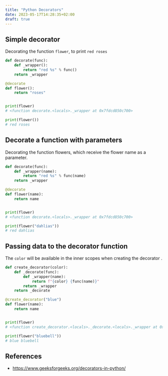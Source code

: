 ```yaml
---
title: "Python Decorators"
date: 2023-05-17T14:28:35+02:00
draft: true
---
```


## Simple decorator

Decorating the function `flower`, to print `red roses`

```python
def decorate(func):
    def _wrapper():
        return "red %s" % func()
    return _wrapper

@decorate
def flower():
    return "roses"


print(flower)
# <function decorate.<locals>._wrapper at 0x7fdcd850c700>

print(flower())
# red roses
```


## Decorate a function with parameters

Decorating the function flowers, which receive the flower name as a parameter.

```python
def decorate(func):
    def _wrapper(name):
        return "red %s" % func(name)
    return _wrapper

@decorate
def flower(name):
    return name


print(flower)
# <function decorate.<locals>._wrapper at 0x7fdcd850c700>

print(flower("dahlias"))
# red dahlias
```


## Passing data to the decorator function

The `color` will be available in the inner scopes when creating the decorator .

```python
def create_decorator(color):
    def _decorate(func):
        def _wrapper(name):
            return f"{color} {func(name)}"
        return _wrapper
    return _decorate

@create_decorator("blue")
def flower(name):
    return name


print(flower)
# <function create_decorator.<locals>._decorate.<locals>._wrapper at 0x7f360530c790>

print(flower("bluebell"))
# blue bluebell
```


## References

* https://www.geeksforgeeks.org/decorators-in-python/
